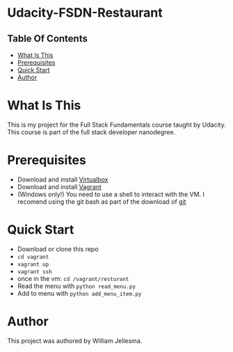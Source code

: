 # Udacity-FSDN-Restaurant
## Table Of Contents
* [What Is This](#What-is-this "What is this")
* [Prerequisites](#Prerequisites "Prerequisites")
* [Quick Start](#Quick-Start "Quick Start")
* [Author](#Author "Author")

<a name="What-is-this"><h1>What Is This</h1></a>
  <p>This is my project for the Full Stack Fundamentals course taught by Udacity. This course is part of the full stack developer nanodegree.</p>

<a name="Prerequisites"><h1>Prerequisites</h1></a>
* Download and install [Virtualbox](https://www.virtualbox.org/wiki/Downloads)
* Download and install [Vagrant](https://www.vagrantup.com/downloads.html)
* (Windows only!) You need to use a shell to interact with the VM. I recomend using the git bash as part of the download of [git](https://git-scm.com/downloads)

<a name="Quick-Start"><h1>Quick Start</h1></a>
* Download or clone this repo
* `cd vagrant`
* `vagrant up`
* `vagrant ssh`
* once in the vm: `cd /vagrant/resturant`
* Read the menu with `python read_menu.py`
* Add to menu with `python add_menu_item.py`


<a name="Author"><h1>Author</h1></a>
  <p>This project was authored by William Jellesma. </p>
